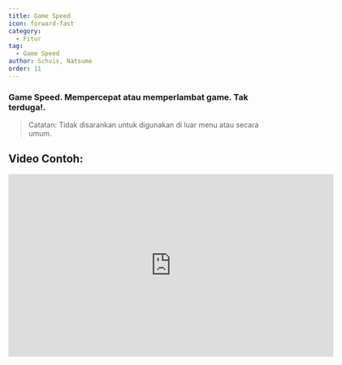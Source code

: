 ```yaml
---
title: Game Speed
icon: forward-fast
category:
  - Fitur
tag:
  - Game Speed
author: Schvis, Natsume
order: 11
---
```


### Game Speed. Mempercepat atau memperlambat game. Tak terduga!.

>Catatan: Tidak disarankan untuk digunakan di luar menu atau secara umum.

## Video Contoh:

<div class="iframe-container"><iframe width="640" height="360" src="https://www.youtube.com/embed/MzXhudYkaDg?list=PL5eI1Tb64p56g27qfYk7VuFTz4FK6YrKa" title="Korepi - Game Speed" frameborder="0" allow="accelerometer; autoplay; clipboard-write; encrypted-media; gyroscope; picture-in-picture; web-share" allowfullscreen></iframe></div>